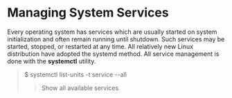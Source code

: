 # Managing System Services

Every operating system has services which are usually started on system initialization and often remain running until shutdown. Such services may be started, stopped, or restarted at any time.
All relatively new Linux distribution have adopted the systemd method. All service management is done with the **systemctl** utility.

> $ systemctl list-units -t service --all  
>> Show all available services
